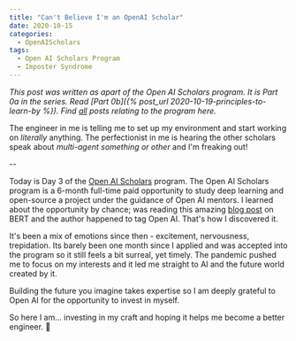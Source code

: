 ```yaml
---
title: "Can't Believe I'm an OpenAI Scholar"
date: 2020-10-15
categories:
  - OpenAIScholars
tags:
  - Open AI Scholars Program
  - Imposter Syndrome
---
```

*This post was written as apart of the Open AI Scholars program. It is Part 0a in the series. Read [Part 0b]({% post_url 2020-10-19-principles-to-learn-by %}). Find [all](/tags/#open-ai-scholars-program) posts relating to the program here.*

The engineer in me is telling me to set up my environment and start working on *literally* anything. The perfectionist in me is hearing the other scholars speak about *multi-agent something or other* and I'm freaking out!

--

Today is Day 3 of the [Open AI Scholars](https://openai.com/blog/openai-scholars-spring-2020/) program. The Open AI Scholars program is a 6-month full-time paid opportunity to study deep learning and open-source a project under the guidance of Open AI mentors. I learned about the opportunity by chance;  was reading this amazing [blog post](http://jalammar.github.io/illustrated-bert/) on BERT and the author happened to tag Open AI. That's how I discovered it.

It's been a mix of emotions since then - excitement, nervousness, trepidation. Its barely been one month since I applied and was accepted into the program so it still feels a bit surreal, yet timely. The pandemic pushed me to focus on my interests and it led me straight to AI and the future world created by it.

Building the future you imagine takes expertise so I am deeply grateful to Open AI for the opportunity to invest in myself.

So here I am... investing in my craft and hoping it helps me become a better engineer. :robot:
